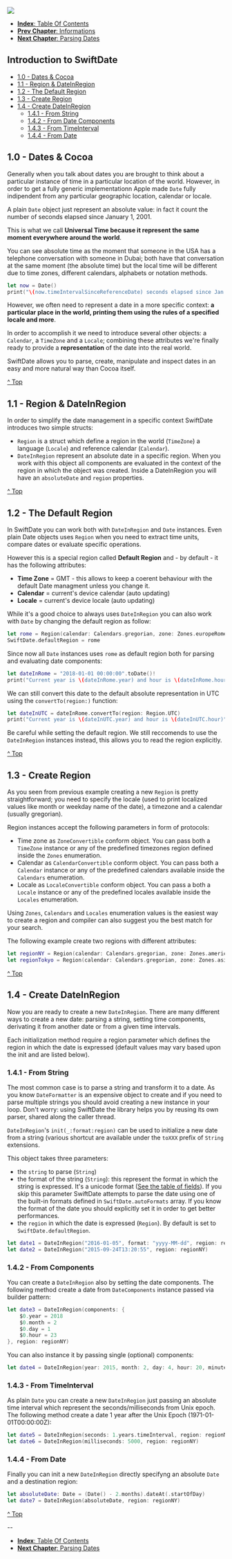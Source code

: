 ![](./SwiftDate.png)

<a name="introduction"/>

- [**Index**: Table Of Contents](#Index.md)
- [**Prev Chapter**: Informations](#0.Informations.md)
- [**Next Chapter**: Parsing Dates](#2.Parsing_Dates.md)

## Introduction to SwiftDate

- [1.0 - Dates & Cocoa](1.Introduction.md#datesandcocoa)
- [1.1 - Region & DateInRegion](1.Introduction.md#region_dateinregion)
- [1.2 - The Default Region](1.Introduction.md#default_region)
- [1.3 - Create Region](1.Introduction.md#creating_region)
- [1.4 - Create DateInRegion](1.Introduction.md#creating_dateinregion)
	- [1.4.1 - From String](1.Introduction.md#initfromstring)
	- [1.4.2 - From Date Components](1.Introduction.md#initfromcomponents)
	- [1.4.3 - From TimeInterval](1.Introduction.md#initfromtimeinterval)
	- [1.4.4 - From Date](1.Introduction.md#initfromplaindate)

<a name="datesandcocoa"/>

## 1.0 - Dates & Cocoa

Generally when you talk about dates you are brought to think about a particular instance of time in a particular location of the world. However, in order to get a fully generic implementationn Apple made `Date` fully indipendent from any particular geographic location, calendar or locale.

A plain `Date` object just represent an absolute value: in fact it count the number of seconds elapsed since January 1, 2001.

This is what we call **Universal Time because it represent the same moment everywhere around the world**.

You can see absolute time as the moment that someone in the USA has a telephone conversation with someone in Dubai; both have that conversation at the same moment (the absolute time) but the local time will be different due to time zones, different calendars, alphabets or notation methods.

```swift
let now = Date()
print("\(now.timeIntervalSinceReferenceDate) seconds elapsed since Jan 1, 2001 @ 00:00 UTC")
```

However, we often need to represent a date in a more specific context: **a particular place in the world, printing them using the rules of a specified locale and more**.

In order to accomplish it we need to introduce several other objects: a `Calendar`, a `TimeZone` and a `Locale`; combining these attributes we're finally ready to provide a **representation** of the date into the real world.

SwiftDate allows you to parse, create, manipulate and inspect dates in an easy and more natural way than Cocoa itself.

[^ Top](#introduction)

<a name="region_dateinregion"/>

## 1.1 - Region & DateInRegion

In order to simplify the date management in a specific context SwiftDate introduces two simple structs:

- `Region` is a struct which define a region in the world (`TimeZone`) a language (`Locale`) and reference calendar (`Calendar`).
- `DateInRegion` represent an absolute date in a specific region. When you work with this object all components are evaluated in the context of the region in which the object was created. Inside a DateInRegion you will have an `absoluteDate` and `region` properties.

<a name="default_region"/>

[^ Top](#introduction)

## 1.2 - The Default Region

In SwiftDate you can work both with `DateInRegion` and `Date` instances.
Even plain Date objects uses `Region` when you need to extract time units, compare dates or evaluate specific operations.

However this is a special region called **Default Region** and - by default - it has the following attributes:

- **Time Zone** = GMT - this allows to keep a coerent behaviour with the default Date managment unless you change it.
- **Calendar** = current's device calendar (auto updating)
- **Locale** = current's device locale (auto updating)

While it's a good choice to always uses `DateInRegion` you can also work with `Date` by changing the default region as follow:

```swift
let rome = Region(calendar: Calendars.gregorian, zone: Zones.europeRome, locale: Locales.italian)
SwiftDate.defaultRegion = rome
```
Since now all `Date` instances uses `rome` as default region both for parsing and evaluating date components:

```swift
let dateInRome = "2018-01-01 00:00:00".toDate()!
print("Current year is \(dateInRome.year) and hour is \(dateInRome.hour)") // "Current year is 2018 and hour is 0\n"
```

We can still convert this date to the default absolute representation in UTC using the `convertTo(region:)` function:

```swift
let dateInUTC = dateInRome.convertTo(region: Region.UTC)
print("Current year is \(dateInUTC.year) and hour is \(dateInUTC.hour)") // "Current year is 2017 and hour is 23\n"
```

Be careful while setting the default region.
We still reccomends to use the `DateInRegion` instances instead, this allows you to read the region explicitly. 

<a name="creating_region"/>

[^ Top](#introduction)

## 1.3 - Create Region

As you seen from previous example creating a new `Region` is pretty straightforward; you need to specify the locale (used to print localized values like month or weekday name of the date), a timezone and a calendar (usually gregorian).

Region instances accept the following parameters in form of protocols:

- Time zone as `ZoneConvertible` conform object. You can pass both a `TimeZone` instance or any of the predefined timezones region defined inside the `Zones` enumeration.
- Calendar as `CalendarConvertible` conform object. You can pass both a `Calendar` instance or any of the predefined calendars available inside the `Calendars` enumeration.
- Locale as `LocaleConvertible` conform object. You can pass a both a `Locale` instance or any of the predefined locales available inside the `Locales` enumeration.

Using `Zones`, `Calendars` and `Locales` enumeration values is the easiest way to create a region and compiler can also suggest you the best match for your search.

The following example create two regions with different attributes:

```swift
let regionNY = Region(calendar: Calendars.gregorian, zone: Zones.americaNewYork, locale: Locales.englishUnitedStates)
let regionTokyo = Region(calendar: Calendars.gregorian, zone: Zones.asiaTokyo, locale: Locales.japanese)
```
<a name="creating_dateinregion"/>

[^ Top](#introduction)

## 1.4 - Create DateInRegion
Now you are ready to create a new `DateInRegion`. There are many different ways to create a new date: parsing a string, setting time components, derivating it from another date or from a given time intervals.

Each initialization method require a region parameter which defines the region in which the date is expressed (default values may vary based upon the init and are listed below).

<a name="initfromstring"/>

### 1.4.1 - From String
The most common case is to parse a string and transform it to a date. As you know `DateFormatter` is an expensive object to create and if you need to parse multiple strings you should avoid creating a new instance in your loop.
Don't worry: using SwiftDate the library helps you by reusing its own parser, shared along the caller thread.

`DateInRegion`'s `init(_:format:region)` can be used to initialize a new date from a string (various shortcut are available under the `toXXX` prefix of `String` extensions.

This object takes three parameters:

- the `string` to parse (`String`)
- the format of the string (`String`): this represent the format in which the string is expressed. It's a unicode format ([See the table of fields](7.Format_UnicodeTable.md)). If you skip this parameter SwiftDate attempts to parse the date using one of the built-in formats defined in `SwiftDate.autoFormats` array. If you know the format of the date you should explicitly set it in order to get better performances.
-  the `region` in which the date is expressed (`Region`). By default is set to `SwiftDate.defaultRegion`.

```swift
let date1 = DateInRegion("2016-01-05", format: "yyyy-MM-dd", region: regionNY)
let date2 = DateInRegion("2015-09-24T13:20:55", region: regionNY)
```
<a name="initfromcomponents"/>

### 1.4.2 - From Components
You can create a `DateInRegion` also by setting the date components.
The following method create a date from `DateComponents` instance passed via builder pattern:

```swift
let date3 = DateInRegion(components: {
	$0.year = 2018
	$0.month = 2
	$0.day = 1
	$0.hour = 23
}, region: regionNY)
```

You can also instance it by passing single (optional) components:

```swift
let date4 = DateInRegion(year: 2015, month: 2, day: 4, hour: 20, minute: 00, second: 00, region: regionNY)
```
<a name="initfromtimeinterval"/>

### 1.4.3 - From TimeInterval
As plain `Date` you can create a new `DateInRegion` just passing an absolute time interval which represent the seconds/milliseconds from Unix epoch.
The following method create a date 1 year after the Unix Epoch (1971-01-01T00:00:00Z):

```swift
let date5 = DateInRegion(seconds: 1.years.timeInterval, region: regionNY)
let date6 = DateInRegion(milliseconds: 5000, region: regionNY)
```

<a name="initfromplaindate"/>

### 1.4.4 - From Date
Finally you can init a new `DateInRegion` directly specifyng an absolute `Date` and a destination region:

```swift
let absoluteDate: Date = (Date() - 2.months).dateAt(.startOfDay)
let date7 = DateInRegion(absoluteDate, region: regionNY)
```

[^ Top](#introduction)

-- 

- [**Index**: Table Of Contents](#Index.md)
- [**Next Chapter**: Parsing Dates](#2.Parsing_Dates.md)
